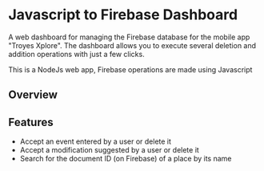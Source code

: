 # Javascript to Firebase Dashboard

A web dashboard for managing the Firebase database for the mobile app "Troyes Xplore". The dashboard allows you to execute several deletion and addition operations with just a few clicks.

This is a NodeJs web app, Firebase operations are made using Javascript

## Overview

## Features

- Accept an event entered by a user or delete it
- Accept a modification suggested by a user or delete it
- Search for the document ID (on Firebase) of a place by its name
